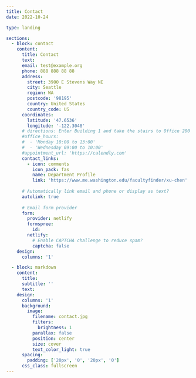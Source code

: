 ```yaml
---
title: Contact
date: 2022-10-24

type: landing

sections:
  - block: contact
    content:
      title: Contact
      text: 
      email: test@example.org
      phone: 888 888 88 88
      address:
        street: 3900 E Stevens Way NE
        city: Seattle
        region: WA
        postcode: '98195'
        country: United States
        country_code: US
      coordinates:
        latitude: '47.6536'
        longitude: '-122.3048'
      # directions: Enter Building 1 and take the stairs to Office 200 on Floor 2
      #office_hours:
      #  - 'Monday 10:00 to 13:00'
      #  - 'Wednesday 09:00 to 10:00'
      #appointment_url: 'https://calendly.com'
      contact_links:
        - icon: comments
          icon_pack: fas
          name: Department Profile
          link: 'https://www.me.washington.edu/facultyfinder/xu-chen'
    
      # Automatically link email and phone or display as text?
      autolink: true
    
      # Email form provider
      form:
        provider: netlify
        formspree:
          id:
        netlify:
          # Enable CAPTCHA challenge to reduce spam?
          captcha: false
    design:
      columns: '1'

  - block: markdown
    content:
      title:
      subtitle: ''
      text:
    design:
      columns: '1'
      background:
        image: 
          filename: contact.jpg
          filters:
            brightness: 1
          parallax: false
          position: center
          size: cover
          text_color_light: true
      spacing:
        padding: ['20px', '0', '20px', '0']
      css_class: fullscreen
---
```

